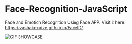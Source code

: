 # Face-Recognition-JavaScript
Face and Emotion Recognition Using Face APP. Visit it here: https://vashakmadze.github.io/FaceID/.

![GIF SHOWCASE](https://github.com/Vashakmadze/Face-Recognition-JavaScript/blob/master/faceid%20gif.gif "WEBSITE SHOWCASE")
